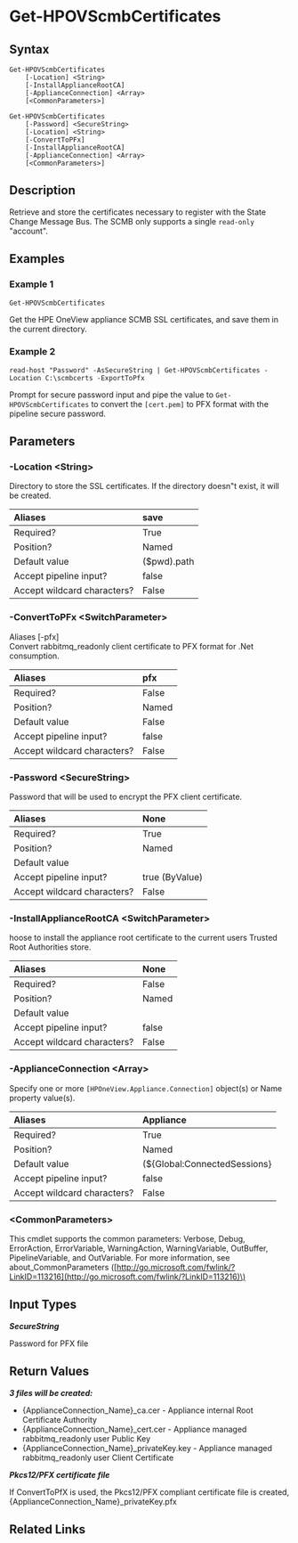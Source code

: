 ﻿---
description: Get State Change Message Bus certificates.
---

# Get-HPOVScmbCertificates

## Syntax

```text
Get-HPOVScmbCertificates
    [-Location] <String>
    [-InstallApplianceRootCA]
    [-ApplianceConnection] <Array>
    [<CommonParameters>]
```

```text
Get-HPOVScmbCertificates
    [-Password] <SecureString>
    [-Location] <String>
    [-ConvertToPFx]
    [-InstallApplianceRootCA]
    [-ApplianceConnection] <Array>
    [<CommonParameters>]
```

## Description

Retrieve and store the certificates necessary to register with the State Change Message Bus.  The SCMB only supports a single `read-only` "account".

## Examples

###  Example 1 

```text
Get-HPOVScmbCertificates

```

Get the HPE OneView appliance SCMB SSL certificates, and save them in the current directory.

###  Example 2 

```text
read-host "Password" -AsSecureString | Get-HPOVScmbCertificates -Location C:\scmbcerts -ExportToPfx

```

Prompt for secure password input and pipe the value to `Get-HPOVScmbCertificates` to convert the `[cert.pem]` to PFX format with the pipeline secure password.

## Parameters

### -Location &lt;String&gt;

Directory to store the SSL certificates.  If the directory doesn"t exist, it will be created.

| Aliases | save |
| :--- | :--- |
| Required? | True |
| Position? | Named |
| Default value | ($pwd).path |
| Accept pipeline input? | false |
| Accept wildcard characters? | False |

### -ConvertToPFx &lt;SwitchParameter&gt;

Aliases [-pfx]        
Convert rabbitmq_readonly client certificate to PFX format for .Net consumption.

| Aliases | pfx |
| :--- | :--- |
| Required? | False |
| Position? | Named |
| Default value | False |
| Accept pipeline input? | false |
| Accept wildcard characters? | False |

### -Password &lt;SecureString&gt;

Password that will be used to encrypt the PFX client certificate.

| Aliases | None |
| :--- | :--- |
| Required? | True |
| Position? | Named |
| Default value |  |
| Accept pipeline input? | true (ByValue) |
| Accept wildcard characters? | False |

### -InstallApplianceRootCA &lt;SwitchParameter&gt;

hoose to install the appliance root certificate to the current users Trusted Root Authorities store.

| Aliases | None |
| :--- | :--- |
| Required? | False |
| Position? | Named |
| Default value |  |
| Accept pipeline input? | false |
| Accept wildcard characters? | False |

### -ApplianceConnection &lt;Array&gt;

Specify one or more `[HPOneView.Appliance.Connection]` object(s) or Name property value(s).

| Aliases | Appliance |
| :--- | :--- |
| Required? | True |
| Position? | Named |
| Default value | (${Global:ConnectedSessions} | ? Default) |
| Accept pipeline input? | false |
| Accept wildcard characters? | False |

### &lt;CommonParameters&gt;

This cmdlet supports the common parameters: Verbose, Debug, ErrorAction, ErrorVariable, WarningAction, WarningVariable, OutBuffer, PipelineVariable, and OutVariable. For more information, see about\_CommonParameters \([http://go.microsoft.com/fwlink/?LinkID=113216](http://go.microsoft.com/fwlink/?LinkID=113216)\)

## Input Types

_**SecureString**_

Password for PFX file

## Return Values

_**3 files will be created:**_


 * {ApplianceConnection_Name}_ca.cer - Appliance internal Root Certificate Authority
 * {ApplianceConnection_Name}_cert.cer - Appliance managed rabbitmq_readonly user Public Key
 * {ApplianceConnection_Name}_privateKey.key - Appliance managed rabbitmq_readonly user Client Certificate

_**Pkcs12/PFX certificate file**_

If ConvertToPfX is used, the Pkcs12/PFX compliant certificate file is created, {ApplianceConnection_Name}_privateKey.pfx

## Related Links


